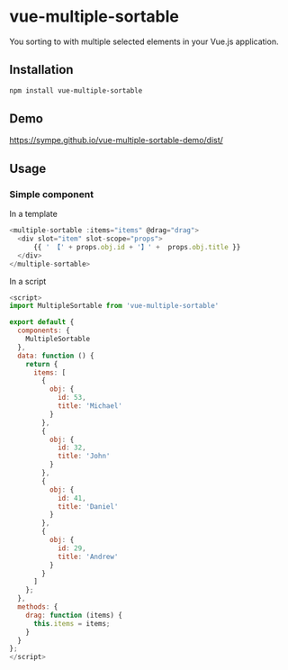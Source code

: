 # vue-multiple-sortable
You sorting to with multiple selected elements in your Vue.js application.

## Installation

```bash
npm install vue-multiple-sortable
```

## Demo

https://sympe.github.io/vue-multiple-sortable-demo/dist/

## Usage

### Simple component
In a template

```javascript
<multiple-sortable :items="items" @drag="drag">
  <div slot="item" slot-scope="props">
      {{ ' 【' + props.obj.id + '】' +  props.obj.title }}
  </div>
</multiple-sortable>
```

In a script

```javascript
<script>
import MultipleSortable from 'vue-multiple-sortable'

export default {
  components: {
    MultipleSortable
  },
  data: function () {
    return {
      items: [
        {
          obj: {
            id: 53,
            title: 'Michael'
          }
        },
        {
          obj: {
            id: 32,
            title: 'John'
          }
        },
        {
          obj: {
            id: 41,
            title: 'Daniel'
          }
        },
        {
          obj: {
            id: 29,
            title: 'Andrew'
          }
        }
      ]
    };
  },
  methods: {
    drag: function (items) {
      this.items = items;
    }
  }
};
</script>
```
